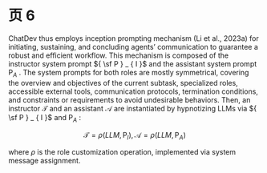 # 页 6
ChatDev thus employs inception prompting mechanism (Li et al., 2023a) for initiating, sustaining, and concluding agents’ communication to guarantee a robust and efficient workflow. This mechanism is composed of the instructor system prompt ${ \sf P } _ { I }$ and the assistant system prompt $\mathsf { P } _ { A }$ . The system prompts for both roles are mostly symmetrical, covering the overview and objectives of the current subtask, specialized roles, accessible external tools, communication protocols, termination conditions, and constraints or requirements to avoid undesirable behaviors. Then, an instructor $\mathcal { T }$ and an assistant $\mathcal { A }$ are instantiated by hypnotizing LLMs via ${ \sf P } _ { I }$ and $\mathsf { P } _ { A }$ :

$$
\mathcal { T } = \rho ( L L M , \mathsf { P } _ { I } ) , \mathcal { A } = \rho ( L L M , \mathsf { P } _ { A } )
$$

where $\rho$ is the role customization operation, implemented via system message assignment.